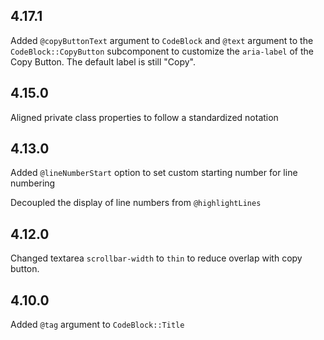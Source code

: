 ## 4.17.1

Added `@copyButtonText` argument to `CodeBlock` and `@text` argument to the `CodeBlock::CopyButton` subcomponent to customize the `aria-label` of the Copy Button. The default label is still "Copy".

## 4.15.0

Aligned private class properties to follow a standardized notation

## 4.13.0

Added `@lineNumberStart` option to set custom starting number for line numbering

Decoupled the display of line numbers from `@highlightLines`

## 4.12.0

Changed textarea `scrollbar-width` to `thin` to reduce overlap with copy button.

## 4.10.0

Added `@tag` argument to `CodeBlock::Title`
